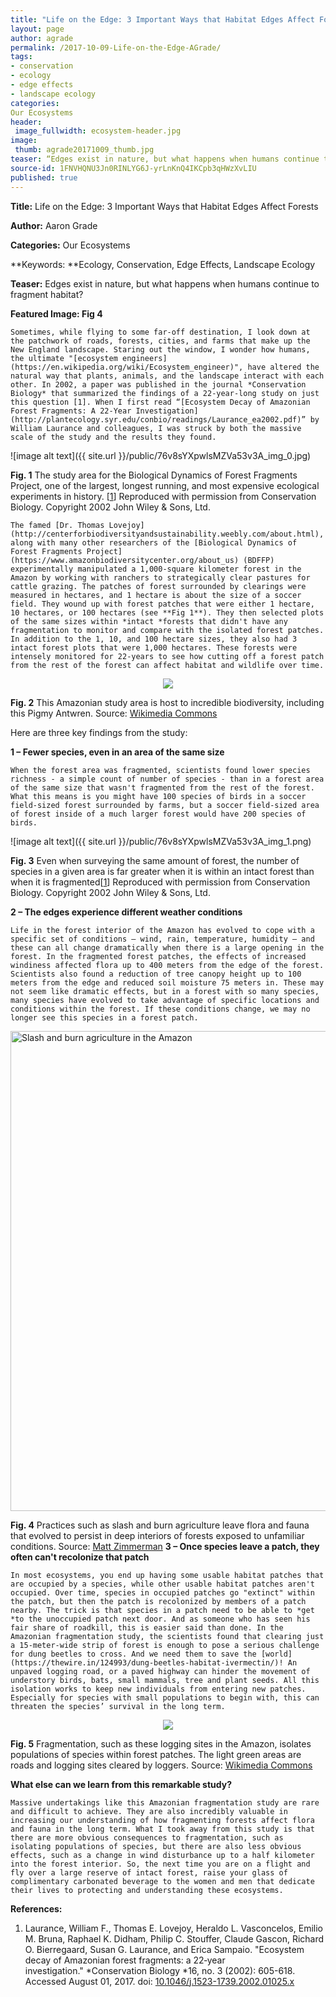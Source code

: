 ```yaml
---
title: "Life on the Edge: 3 Important Ways that Habitat Edges Affect Forests"
layout: page
author: agrade
permalink: /2017-10-09-Life-on-the-Edge-AGrade/
tags:
- conservation
- ecology
- edge effects
- landscape ecology
categories:
Our Ecosystems
header:
 image_fullwidth: ecosystem-header.jpg
image:
 thumb: agrade20171009_thumb.jpg
teaser: “Edges exist in nature, but what happens when humans continue to fragment habitat?"
source-id: 1FNVHQNU3Jn0RINLYG6J-yrLnKnQ4IKCpb3qHWzXvLIU
published: true
---
```

**Title:** Life on the Edge: 3 Important Ways that Habitat Edges Affect Forests 

**Author:** Aaron Grade

**Categories:** Our Ecosystems

**Keywords: **Ecology, Conservation, Edge Effects, Landscape Ecology

**Teaser:** Edges exist in nature, but what happens when humans continue to fragment habitat? 

**Featured Image: Fig 4**

	Sometimes, while flying to some far-off destination, I look down at the patchwork of roads, forests, cities, and farms that make up the New England landscape. Staring out the window, I wonder how humans, the ultimate "[ecosystem engineers](https://en.wikipedia.org/wiki/Ecosystem_engineer)", have altered the natural way that plants, animals, and the landscape interact with each other. In 2002, a paper was published in the journal *Conservation Biology* that summarized the findings of a 22-year-long study on just this question [1]. When I first read “[Ecosystem Decay of Amazonian Forest Fragments: A 22-Year Investigation](http://plantecology.syr.edu/conbio/readings/Laurance_ea2002.pdf)” by William Laurance and colleagues, I was struck by both the massive scale of the study and the results they found.

![image alt text]({{ site.url }}/public/76v8sYXpwlsMZVa53v3A_img_0.jpg)

**Fig. 1** The study area for the Biological Dynamics of Forest Fragments Project, one of the largest, longest running, and most expensive ecological experiments in history. [[1](http://onlinelibrary.wiley.com/doi/10.1046/j.1523-1739.2002.01025.x/epdf)] Reproduced with permission from Conservation Biology. Copyright 2002 John Wiley & Sons, Ltd.

	The famed [Dr. Thomas Lovejoy](http://centerforbiodiversityandsustainability.weebly.com/about.html), along with many other researchers of the [Biological Dynamics of Forest Fragments Project](https://www.amazonbiodiversitycenter.org/about_us) (BDFFP) experimentally manipulated a 1,000-square kilometer forest in the Amazon by working with ranchers to strategically clear pastures for cattle grazing. The patches of forest surrounded by clearings were measured in hectares, and 1 hectare is about the size of a soccer field. They wound up with forest patches that were either 1 hectare, 10 hectares, or 100 hectares (see **Fig 1**). They then selected plots of the same sizes within *intact *forests that didn't have any fragmentation to monitor and compare with the isolated forest patches. In addition to the 1, 10, and 100 hectare sizes, they also had 3 intact forest plots that were 1,000 hectares. These forests were intensely monitored for 22-years to see how cutting off a forest patch from the rest of the forest can affect habitat and wildlife over time. 

<div style="text-align:center"><img src ="[https://commons.wikimedia.org/wiki/File:Myrmotherula_brachyura_-_Pigmy_antwren.JPG](https://commons.wikimedia.org/wiki/File:Myrmotherula_brachyura_-_Pigmy_antwren.JPG)"/></div>

**Fig. 2** This Amazonian study area is host to incredible biodiversity, including this Pigmy Antwren. Source: [Wikimedia Commons](https://commons.wikimedia.org/wiki/File:Myrmotherula_brachyura_-_Pigmy_antwren.JPG. ) 

Here are three key findings from the study:

**1 – Fewer species, even in an area of the same size**

	When the forest area was fragmented, scientists found lower species richness - a simple count of number of species - than in a forest area of the same size that wasn't fragmented from the rest of the forest. What this means is you might have 100 species of birds in a soccer field-sized forest surrounded by farms, but a soccer field-sized area of forest inside of a much larger forest would have 200 species of birds. 

![image alt text]({{ site.url }}/public/76v8sYXpwlsMZVa53v3A_img_1.png)

**Fig. 3** Even when surveying the same amount of forest, the number of species in a given area is far greater when it is within an intact forest than when it is fragmented[[1](http://onlinelibrary.wiley.com/doi/10.1046/j.1523-1739.2002.01025.x/epdf)] Reproduced with permission from Conservation Biology. Copyright 2002 John Wiley & Sons, Ltd.

**2 – The edges experience different weather conditions**

	Life in the forest interior of the Amazon has evolved to cope with a specific set of conditions – wind, rain, temperature, humidity – and these can all change dramatically when there is a large opening in the forest. In the fragmented forest patches, the effects of increased windiness affected flora up to 400 meters from the edge of the forest. Scientists also found a reduction of tree canopy height up to 100 meters from the edge and reduced soil moisture 75 meters in. These may not seem like dramatic effects, but in a forest with so many species, many species have evolved to take advantage of specific locations and conditions within the forest. If these conditions change, we may no longer see this species in a forest patch.    

<a data-flickr-embed="true"  href="https://www.flickr.com/photos/16725630@N00/1524189000" title="Slash and burn agriculture in the Amazon"><img src="https://farm3.staticflickr.com/2012/1524189000_b34c025e74_b.jpg" width="1024" height="768" alt="Slash and burn agriculture in the Amazon"></a><script async src="//embedr.flickr.com/assets/client-code.js" charset="utf-8"></script>

**Fig. 4** Practices such as slash and burn agriculture leave flora and fauna that evolved to persist in deep interiors of forests exposed to unfamiliar conditions. Source: [Matt Zimmerman](https://www.flickr.com/photos/16725630@N00/1524189000) **3 – Once species leave a patch, they often can't recolonize that patch**

	In most ecosystems, you end up having some usable habitat patches that are occupied by a species, while other usable habitat patches aren't occupied. Over time, species in occupied patches go "extinct" within the patch, but then the patch is recolonized by members of a patch nearby. The trick is that species in a patch need to be able to *get *to the unoccupied patch next door. And as someone who has seen his fair share of roadkill, this is easier said than done. In the Amazonian fragmentation study, the scientists found that clearing just a 15-meter-wide strip of forest is enough to pose a serious challenge for dung beetles to cross. And we need them to save the [world](https://thewire.in/124993/dung-beetles-habitat-ivermectin/)! An unpaved logging road, or a paved highway can hinder the movement of understory birds, bats, small mammals, tree and plant seeds. All this isolation works to keep new individuals from entering new patches. Especially for species with small populations to begin with, this can threaten the species’ survival in the long term.

<div style="text-align:center"><img src ="[https://upload.wikimedia.org/wikipedia/commons/b/b9/Amazonie_deforestation.jpg](https://upload.wikimedia.org/wikipedia/commons/b/b9/Amazonie_deforestation.jpg)"/></div>

**Fig. 5** Fragmentation, such as these logging sites in the Amazon, isolates populations of species within forest patches. The light green areas are roads and logging sites cleared by loggers. Source: [Wikimedia Commons](https://upload.wikimedia.org/wikipedia/commons/b/b9/Amazonie_deforestation.jpg.) 

**What else can we learn from this remarkable study?**

	Massive undertakings like this Amazonian fragmentation study are rare and difficult to achieve. They are also incredibly valuable in increasing our understanding of how fragmenting forests affect flora and fauna in the long term. What I took away from this study is that there are more obvious consequences to fragmentation, such as isolating populations of species, but there are also less obvious effects, such as a change in wind disturbance up to a half kilometer into the forest interior. So, the next time you are on a flight and fly over a large reserve of intact forest, raise your glass of complimentary carbonated beverage to the women and men that dedicate their lives to protecting and understanding these ecosystems.

**References:**

1. Laurance, William F., Thomas E. Lovejoy, Heraldo L. Vasconcelos, Emilio M. Bruna, Raphael K. Didham, Philip C. Stouffer, Claude Gascon, Richard O. Bierregaard, Susan G. Laurance, and Erica Sampaio. "Ecosystem decay of Amazonian forest fragments: a 22‐year investigation." *Conservation Biology *16, no. 3 (2002): 605-618. Accessed August 01, 2017. doi: [10.1046/j.1523-1739.2002.01025.x](http://onlinelibrary.wiley.com/doi/10.1046/j.1523-1739.2002.01025.x/abstract)

